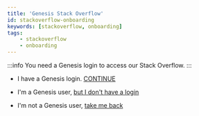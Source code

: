 ```yaml
---
title: 'Genesis Stack Overflow'
id: stackoverflow-onboarding
keywords: [stackoverflow, onboarding]
tags:
    - stackoverflow
    - onboarding
---
```


<!-- The stackoverflow icon in the top navbar redirects here, this page should be unlisted -->

:::info
You need a Genesis login to access our Stack Overflow.
:::

- I have a Genesis login. [CONTINUE](https://stackoverflow.com/c/genesis-global/questions)

- I'm a Genesis user, [but I don't have a login](https://new.genesis.global/contact-us/)

- I'm not a Genesis user, [take me back](https://new.genesis.global/developer-resources/)
